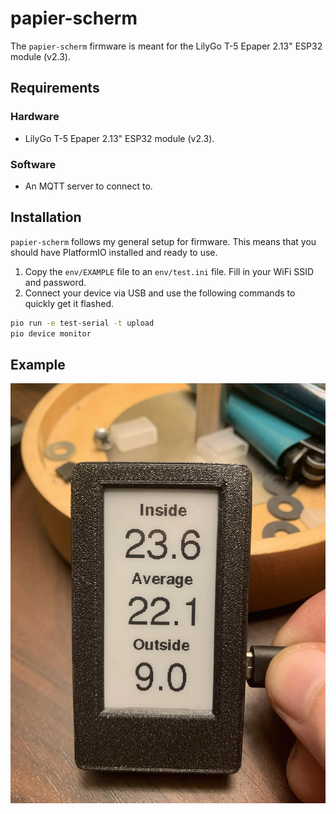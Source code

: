 # papier-scherm

The `papier-scherm` firmware is meant for the LilyGo T-5 Epaper 2.13" ESP32 module (v2.3).

## Requirements

### Hardware

- LilyGo T-5 Epaper 2.13" ESP32 module (v2.3).

### Software

- An MQTT server to connect to.

## Installation

`papier-scherm` follows my general setup for firmware. This means that you should
have PlatformIO installed and ready to use.

1. Copy the `env/EXAMPLE` file to an `env/test.ini` file. Fill in your WiFi SSID and password.
2. Connect your device via USB and use the following commands to quickly get it flashed.

```bash
pio run -e test-serial -t upload
pio device monitor
```

## Example

![Example](https://raw.githubusercontent.com/supakeen/papier-scherm/master/example.jpg)
